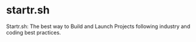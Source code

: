 # startr.sh
Startr.sh: The best way to Build and Launch Projects following industry and coding best practices. 
